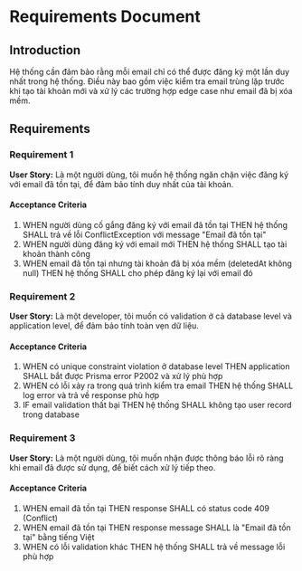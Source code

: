 # Requirements Document

## Introduction

Hệ thống cần đảm bảo rằng mỗi email chỉ có thể được đăng ký một lần duy nhất trong hệ thống. Điều này bao gồm việc kiểm tra email trùng lặp trước khi tạo tài khoản mới và xử lý các trường hợp edge case như email đã bị xóa mềm.

## Requirements

### Requirement 1

**User Story:** Là một người dùng, tôi muốn hệ thống ngăn chặn việc đăng ký với email đã tồn tại, để đảm bảo tính duy nhất của tài khoản.

#### Acceptance Criteria

1. WHEN người dùng cố gắng đăng ký với email đã tồn tại THEN hệ thống SHALL trả về lỗi ConflictException với message "Email đã tồn tại"
2. WHEN người dùng đăng ký với email mới THEN hệ thống SHALL tạo tài khoản thành công
3. WHEN email đã tồn tại nhưng tài khoản đã bị xóa mềm (deletedAt không null) THEN hệ thống SHALL cho phép đăng ký lại với email đó

### Requirement 2

**User Story:** Là một developer, tôi muốn có validation ở cả database level và application level, để đảm bảo tính toàn vẹn dữ liệu.

#### Acceptance Criteria

1. WHEN có unique constraint violation ở database level THEN application SHALL bắt được Prisma error P2002 và xử lý phù hợp
2. WHEN có lỗi xảy ra trong quá trình kiểm tra email THEN hệ thống SHALL log error và trả về response phù hợp
3. IF email validation thất bại THEN hệ thống SHALL không tạo user record trong database

### Requirement 3

**User Story:** Là một người dùng, tôi muốn nhận được thông báo lỗi rõ ràng khi email đã được sử dụng, để biết cách xử lý tiếp theo.

#### Acceptance Criteria

1. WHEN email đã tồn tại THEN response SHALL có status code 409 (Conflict)
2. WHEN email đã tồn tại THEN response message SHALL là "Email đã tồn tại" bằng tiếng Việt
3. WHEN có lỗi validation khác THEN hệ thống SHALL trả về message lỗi phù hợp
